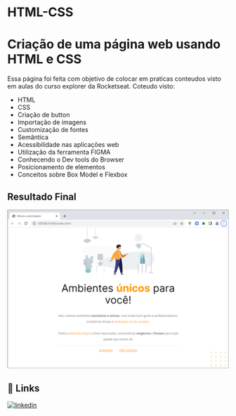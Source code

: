 # HTML-CSS


# Criação de uma página web usando HTML e CSS

Essa página foi feita com objetivo de colocar em praticas conteudos visto em aulas do curso explorer da Rocketseat.
Coteudo visto:
- HTML
- CSS
- Criação de button
- Importação de imagens
- Customização de fontes
- Semântica
- Acessibilidade nas aplicações web
- Utilização da ferramenta FIGMA
- Conhecendo o Dev tools do Browser
- Posicionamento de elementos
- Conceitos sobre Box Model e Flexbox

## Resultado Final

<p> 
    <img src="images/ResultadoFinal.png">
</p>

## 🔗 Links
[![linkedin](https://img.shields.io/badge/linkedin-0A66C2?style=for-the-badge&logo=linkedin&logoColor=white)](https://www.linkedin.com/in/weslei-melo-33552b82/)

